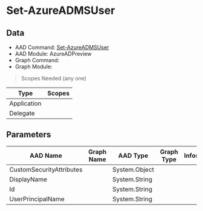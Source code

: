 # Set-AzureADMSUser

## Data

+ AAD Command: [Set-AzureADMSUser](https://docs.microsoft.com/en-us/powershell/module/AzureADPreview/Set-AzureADMSUser)
+ AAD Module: AzureADPreview
+ Graph Command: 
+ Graph Module: 

> Scopes Needed (any one)

|Type|Scopes|
|---|---|
|Application||
|Delegate||

## Parameters

|AAD Name|Graph Name|AAD Type|Graph Type|Infos|
|---|---|---|---|---|
|CustomSecurityAttributes||System.Object|||
|DisplayName||System.String|||
|Id||System.String|||
|UserPrincipalName||System.String|||

